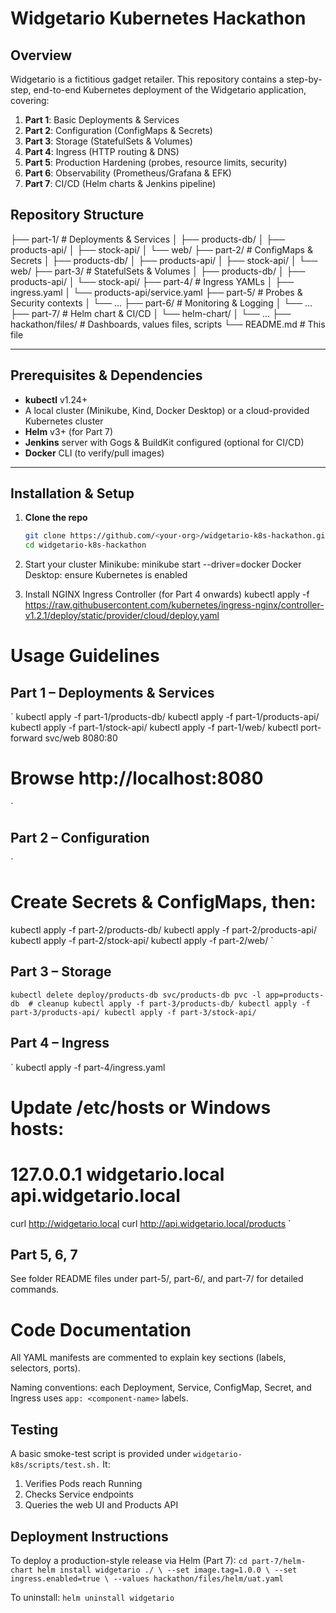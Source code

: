 # Widgetario Kubernetes Hackathon

## Overview  
Widgetario is a fictitious gadget retailer. This repository contains a step-by-step, end-to-end Kubernetes deployment of the Widgetario application, covering:

1. **Part 1**: Basic Deployments & Services  
2. **Part 2**: Configuration (ConfigMaps & Secrets)  
3. **Part 3**: Storage (StatefulSets & Volumes)  
4. **Part 4**: Ingress (HTTP routing & DNS)  
5. **Part 5**: Production Hardening (probes, resource limits, security)  
6. **Part 6**: Observability (Prometheus/Grafana & EFK)  
7. **Part 7**: CI/CD (Helm charts & Jenkins pipeline)  

## Repository Structure  

├── part-1/ # Deployments & Services
│   ├── products-db/
│   ├── products-api/
│   ├── stock-api/
│   └── web/
├── part-2/ # ConfigMaps & Secrets
│   ├── products-db/
│   ├── products-api/
│   ├── stock-api/
│   └── web/
├── part-3/ # StatefulSets & Volumes
│   ├── products-db/
│   ├── products-api/
│   └── stock-api/
├── part-4/ # Ingress YAMLs
│   ├── ingress.yaml
│   └── products-api/service.yaml
├── part-5/ # Probes & Security contexts
│   └── ...
├── part-6/ # Monitoring & Logging
│   └── ...
├── part-7/ # Helm chart & CI/CD
│   └── helm-chart/
│       └── ...
├── hackathon/files/ # Dashboards, values files, scripts
└── README.md # This file

---

## Prerequisites & Dependencies  
- **kubectl** v1.24+  
- A local cluster (Minikube, Kind, Docker Desktop) or a cloud-provided Kubernetes cluster  
- **Helm** v3+ (for Part 7)  
- **Jenkins** server with Gogs & BuildKit configured (optional for CI/CD)  
- **Docker** CLI (to verify/pull images)  

---

## Installation & Setup  

1. **Clone the repo**  
   ```bash
   git clone https://github.com/<your-org>/widgetario-k8s-hackathon.git
   cd widgetario-k8s-hackathon

2. Start your cluster
  Minikube: minikube start --driver=docker
  Docker Desktop: ensure Kubernetes is enabled

4. Install NGINX Ingress Controller (for Part 4 onwards)
  kubectl apply -f https://raw.githubusercontent.com/kubernetes/ingress-nginx/controller-v1.2.1/deploy/static/provider/cloud/deploy.yaml

# Usage Guidelines

## Part 1 – Deployments & Services
`
kubectl apply -f part-1/products-db/
kubectl apply -f part-1/products-api/
kubectl apply -f part-1/stock-api/
kubectl apply -f part-1/web/
kubectl port-forward svc/web 8080:80
# Browse http://localhost:8080
`

## Part 2 – Configuration
`
# Create Secrets & ConfigMaps, then:
kubectl apply -f part-2/products-db/
kubectl apply -f part-2/products-api/
kubectl apply -f part-2/stock-api/
kubectl apply -f part-2/web/
`

## Part 3 – Storage
`
kubectl delete deploy/products-db svc/products-db pvc -l app=products-db  # cleanup
kubectl apply -f part-3/products-db/
kubectl apply -f part-3/products-api/
kubectl apply -f part-3/stock-api/
`

## Part 4 – Ingress
`
kubectl apply -f part-4/ingress.yaml
# Update /etc/hosts or Windows hosts:
#   127.0.0.1 widgetario.local api.widgetario.local
curl http://widgetario.local
curl http://api.widgetario.local/products
`

## Part 5, 6, 7
See folder README files under part-5/, part-6/, and part-7/ for detailed commands.

# Code Documentation
All YAML manifests are commented to explain key sections (labels, selectors, ports).

Naming conventions: each Deployment, Service, ConfigMap, Secret, and Ingress uses `app: <component-name>` labels.

## Testing
A basic smoke-test script is provided under `widgetario-k8s/scripts/test.sh.` It:
1. Verifies Pods reach Running
2. Checks Service endpoints
3. Queries the web UI and Products API

## Deployment Instructions
To deploy a production-style release via Helm (Part 7):
`
cd part-7/helm-chart
helm install widgetario ./ \
  --set image.tag=1.0.0 \
  --set ingress.enabled=true \
  --values hackathon/files/helm/uat.yaml
`

To uninstall:
`helm uninstall widgetario`
